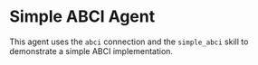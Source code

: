 # Simple ABCI Agent

This agent uses the `abci` connection and the `simple_abci` skill
to demonstrate a simple ABCI implementation.
